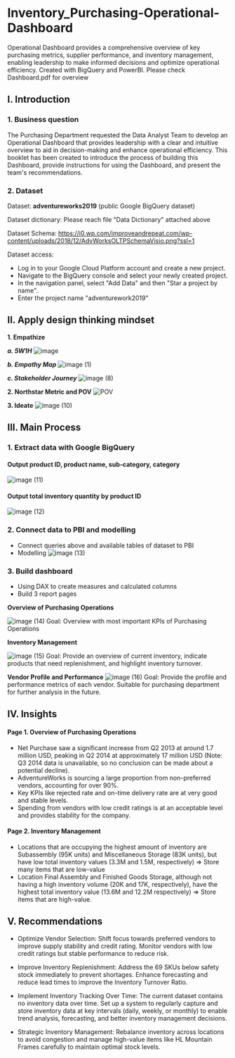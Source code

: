 # Inventory_Purchasing-Operational-Dashboard
Operational Dashboard provides a comprehensive overview of key purchasing metrics, supplier performance, and inventory management, enabling leadership to make informed decisions and optimize operational efficiency. Created with BigQuery and PowerBI. Please check Dashboard.pdf for overview

## I. Introduction
### 1. Business question
The Purchasing Department requested the Data Analyst Team to develop an Operational Dashboard that provides leadership with a clear and intuitive overview to aid in decision-making and enhance operational efficiency. This booklet has been created to introduce the process of building this Dashboard, provide instructions for using the Dashboard, and present the team's recommendations.
### 2. Dataset
Dataset: **adventureworks2019** (public Google BigQuery dataset)

Dataset dictionary: Please reach file "Data Dictionary" attached above

Dataset Schema: https://i0.wp.com/improveandrepeat.com/wp-content/uploads/2018/12/AdvWorksOLTPSchemaVisio.png?ssl=1

Dataset access: 
- Log in to your Google Cloud Platform account and create a new project.
- Navigate to the BigQuery console and select your newly created project.
- In the navigation panel, select "Add Data" and then "Star a project by name".
- Enter the project name "adventurework2019"

## II. Apply design thinking mindset
**1. Empathize**

***a. 5W1H***
![image](https://github.com/user-attachments/assets/af120642-2139-4192-a49c-ef5b07297de7)

***b. Empathy Map***
![image (1)](https://github.com/user-attachments/assets/cfd94068-4fc7-47cb-81b3-4552a864850f)


***c. Stakeholder Journey***
![image (8)](https://github.com/user-attachments/assets/c4161c14-63fa-469e-897b-ef987db2476a)


**2. Northstar Metric and POV**
![POV](https://github.com/user-attachments/assets/2af80dff-cc9a-4395-acc6-3400db6263ed)


**3. Ideate**
![image (10)](https://github.com/user-attachments/assets/107c02ad-1c1b-4ab9-8292-c9d51e15f908)



## III. Main Process
### 1. Extract data with Google BigQuery


#### Output product ID, product name, sub-category, category 
![image (11)](https://github.com/user-attachments/assets/364f961f-ebbb-47cb-b6b6-e0ced6d096a2)


#### Output total inventory quantity by product ID 
![image (12)](https://github.com/user-attachments/assets/232220c0-e78b-4570-aa70-7dac7af6c083)


### 2. Connect data to PBI and modelling

- Connect queries above and available tables of dataset to PBI
- Modelling
![image (13)](https://github.com/user-attachments/assets/d40a1a98-af3c-4667-b0c6-2acc13244d6d)


### 3. Build dashboard

- Using DAX to create measures and calculated columns
- Build 3 report pages

**Overview of Purchasing Operations**

![image (14)](https://github.com/user-attachments/assets/c0e3e075-22fb-445d-95ed-8fb2234c08f5)
Goal: Overview with most important KPIs of Purchasing Operations 


**Inventory Management**

![image (15)](https://github.com/user-attachments/assets/87631c61-6cd1-41cb-b78f-1a6bbf0baa45)
Goal: Provide an overview of current inventory, indicate products that need replenishment, and highlight inventory turnover.

**Vendor Profile and Performance**
![image (16)](https://github.com/user-attachments/assets/b5f4d8ef-700b-44ec-841d-d1619def785a)
Goal: Provide the profile and performance metrics of each vendor. Suitable for purchasing department for further analysis in the future.

## IV. Insights

#### Page 1. Overview of Purchasing Operations

- Net Purchase saw a significant increase from Q2 2013 at around 1.7 million USD, peaking in Q2 2014 at approximately 17 million USD (Note: Q3 2014 data is unavailable, so no conclusion can be made about a potential decline).
- AdventureWorks is sourcing a large proportion from non-preferred vendors, accounting for over 90%.
- Key KPIs like rejected rate and on-time delivery rate are at very good and stable levels.
- Spending from vendors with low credit ratings is at an acceptable level and provides stability for the company.


#### Page 2. Inventory Management
- Locations that are occupying the highest amount of inventory are Subassembly (95K units) and Miscellaneous Storage (83K units), but have low total inventory values (3.3M and 1.5M, respectively) => Store many items that are low-value
- Location Final Assembly and Finished Goods Storage, although not having a high inventory volume (20K and 17K, respectively), have the highest total inventory value (13.6M and 12.2M respectively) => Store items that are high-value.

  

## V. Recommendations
- Optimize Vendor Selection: Shift focus towards preferred vendors to improve supply stability and credit rating. Monitor vendors with low credit ratings but stable performance to reduce risk.

- Improve Inventory Replenishment: Address the 69 SKUs below safety stock immediately to prevent shortages. Enhance forecasting and reduce lead times to improve the Inventory Turnover Ratio.

- Implement Inventory Tracking Over Time: The current dataset contains no inventory data  over time. Set up a system to regularly capture and store inventory data at key intervals (daily, weekly, or monthly) to enable trend analysis, forecasting, and better inventory management decisions.

- Strategic Inventory Management: Rebalance inventory across locations to avoid congestion and manage high-value items like HL Mountain Frames carefully to maintain optimal stock levels.









